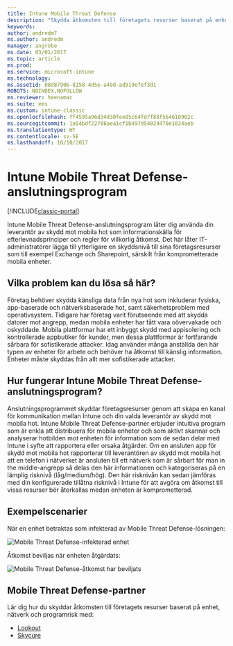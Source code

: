 ```yaml
---
title: Intune Mobile Threat Defense
description: "Skydda åtkomsten till företagets resurser baserat på enhetsrisk."
keywords: 
author: andredm7
ms.author: andredm
manager: angrobe
ms.date: 03/01/2017
ms.topic: article
ms.prod: 
ms.service: microsoft-intune
ms.technology: 
ms.assetid: 08d87906-8158-4d5e-a49d-ad919efef3d1
ROBOTS: NOINDEX,NOFOLLOW
ms.reviewer: heenamac
ms.suite: ems
ms.custom: intune-classic
ms.openlocfilehash: ff4595a96d34d30fee05c64fd7f88f564610902c
ms.sourcegitcommit: 1a54bdf22786aea1cf1b497d54024470e1024aeb
ms.translationtype: HT
ms.contentlocale: sv-SE
ms.lasthandoff: 10/10/2017
---
```

# <a name="intune-mobile-threat-defense-connectors"></a>Intune Mobile Threat Defense-anslutningsprogram

[!INCLUDE[classic-portal](../includes/classic-portal.md)]

Intune Mobile Threat Defense-anslutningsprogram låter dig använda din leverantör av skydd mot mobila hot som informationskälla för efterlevnadsprinciper och regler för villkorlig åtkomst. Det här låter IT-administratörer lägga till ytterligare en skyddsnivå till sina företagsresurser som till exempel Exchange och Sharepoint, särskilt från komprometterade mobila enheter.

## <a name="what-problem-does-this-solve"></a>Vilka problem kan du lösa så här?

Företag behöver skydda känsliga data från nya hot som inkluderar fysiska, app-baserade och nätverksbaserade hot, samt säkerhetsproblem med operativsystem.
Tidigare har företag varit förutseende med att skydda datorer mot angrepp, medan mobila enheter har fått vara oövervakade och oskyddade. Mobila plattformar har ett inbyggt skydd med appisolering och kontrollerade appbutiker för kunder, men dessa plattformar är fortfarande sårbara för sofistikerade attacker. Idag använder många anställda den här typen av enheter för arbete och behöver ha åtkomst till känslig information. Enheter måste skyddas från allt mer sofistikerade attacker.

## <a name="how-the-intune-mobile-threat-defense-connectors-work"></a>Hur fungerar Intune Mobile Threat Defense-anslutningsprogram?

Anslutningsprogrammet skyddar företagsresurser genom att skapa en kanal för kommunikation mellan Intune och din valda leverantör av skydd mot mobila hot. Intune Mobile Threat Defense-partner erbjuder intuitiva program som är enkla att distribuera för mobila enheter och som aktivt skannar och analyserar hotbilden mot enheten för information som de sedan delar med Intune i syfte att rapportera eller orsaka åtgärder. Om en ansluten app för skydd mot mobila hot rapporterar till leverantören av skydd mot mobila hot att en telefon i nätverket är ansluten till ett nätverk som är sårbart för man in the middle-angrepp så delas den här informationen och kategoriseras på en lämplig risknivå (låg/medium/hög). Den här risknivån kan sedan jämföras med din konfigurerade tillåtna risknivå i Intune för att avgöra om åtkomst till vissa resurser bör återkallas medan enheten är komprometterad.

## <a name="sample-scenarios"></a>Exempelscenarier

När en enhet betraktas som infekterad av Mobile Threat Defense-lösningen:

![Mobile Threat Defense-infekterad enhet](../media/mtp/MTD-image-1.png)

Åtkomst beviljas när enheten åtgärdats:

![Mobile Threat Defense-åtkomst har beviljats](../media/mtp/MTD-image-2.png)

## <a name="mobile-threat-defense-partners"></a>Mobile Threat Defense-partner

Lär dig hur du skyddar åtkomsten till företagets resurser baserat på enhet, nätverk och programrisk med:

- [Lookout](/intune-classic/deploy-use/lookout-mobile-threat-defense-connector)
- [Skycure](/intune-classic/deploy-use/skycure-mobile-threat-defense-connector)
